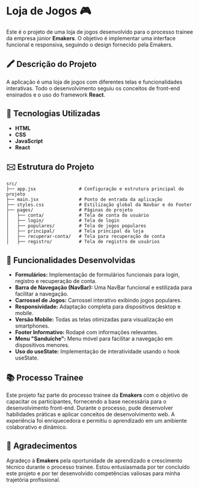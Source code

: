 # Loja de Jogos 🎮

Este é o projeto de uma loja de jogos desenvolvido para o processo trainee da empresa júnior **Emakers**. O objetivo é implementar uma interface funcional e responsiva, seguindo o design fornecido pela Emakers.

## 🖍 Descrição do Projeto

A aplicação é uma loja de jogos com diferentes telas e funcionalidades interativas. Todo o desenvolvimento seguiu os conceitos de front-end ensinados e o uso do framework **React**.

## 🚀 Tecnologias Utilizadas

- **HTML**
- **CSS**
- **JavaScript**
- **React**

## 🖂 Estrutura do Projeto

```
src/
├── app.jsx                # Configuração e estrutura principal do projeto
├── main.jsx               # Ponto de entrada da aplicação
├── styles.css             # Estilização global da Navbar e do Footer
├── pages/                 # Páginas do projeto
│   ├── conta/             # Tela de conta do usuário
│   ├── login/             # Tela de login
│   ├── populares/         # Tela de jogos populares
│   ├── principal/         # Tela principal da loja
│   ├── recuperar-conta/   # Tela para recuperação de conta
│   ├── registro/          # Tela de registro de usuários
```

## 🌟 Funcionalidades Desenvolvidas

- **Formulários:** Implementação de formulários funcionais para login, registro e recuperação de conta.
- **Barra de Navegação (NavBar):** Uma NavBar funcional e estilizada para facilitar a navegação.
- **Carrossel de Jogos:** Carrossel interativo exibindo jogos populares.
- **Responsividade:** Adaptação completa para dispositivos desktop e mobile.
- **Versão Mobile:** Todas as telas otimizadas para visualização em smartphones.
- **Footer Informativo:** Rodapé com informações relevantes.
- **Menu "Sanduíche":** Menu móvel para facilitar a navegação em dispositivos menores.
- **Uso do useState:** Implementação de interatividade usando o hook useState.

## 📚 Processo Trainee

Este projeto faz parte do processo trainee da **Emakers** com o objetivo de capacitar os participantes, fornecendo a base necessária para o desenvolvimento front-end. Durante o processo, pude desenvolver habilidades práticas e aplicar conceitos de desenvolvimento web. A experiência foi enriquecedora e permitiu o aprendizado em um ambiente colaborativo e dinâmico.

## 🙏 Agradecimentos

Agradeço à **Emakers** pela oportunidade de aprendizado e crescimento técnico durante o processo trainee. Estou entusiasmada por ter concluído este projeto e por ter desenvolvido competências valiosas para minha trajetória profissional.

